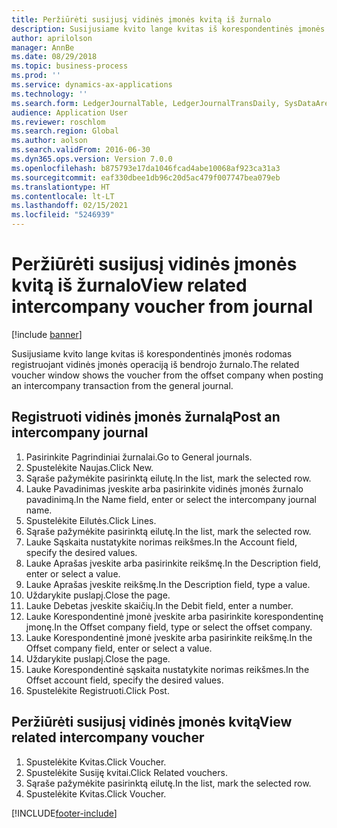 ```yaml
---
title: Peržiūrėti susijusį vidinės įmonės kvitą iš žurnalo
description: Susijusiame kvito lange kvitas iš korespondentinės įmonės rodomas registruojant vidinės įmonės operaciją iš bendrojo žurnalo.
author: aprilolson
manager: AnnBe
ms.date: 08/29/2018
ms.topic: business-process
ms.prod: ''
ms.service: dynamics-ax-applications
ms.technology: ''
ms.search.form: LedgerJournalTable, LedgerJournalTransDaily, SysDataAreaSelectLookup, LedgerTransVoucher, LedgerTransRelatedVouchers
audience: Application User
ms.reviewer: roschlom
ms.search.region: Global
ms.author: aolson
ms.search.validFrom: 2016-06-30
ms.dyn365.ops.version: Version 7.0.0
ms.openlocfilehash: b875793e17da1046fcad4abe10068af923ca31a3
ms.sourcegitcommit: eaf330dbee1db96c20d5ac479f007747bea079eb
ms.translationtype: HT
ms.contentlocale: lt-LT
ms.lasthandoff: 02/15/2021
ms.locfileid: "5246939"
---
```

# <a name="view-related-intercompany-voucher-from-journal"></a><span data-ttu-id="96fa0-103">Peržiūrėti susijusį vidinės įmonės kvitą iš žurnalo</span><span class="sxs-lookup"><span data-stu-id="96fa0-103">View related intercompany voucher from journal</span></span>

[!include [banner](../../includes/banner.md)]

<span data-ttu-id="96fa0-104">Susijusiame kvito lange kvitas iš korespondentinės įmonės rodomas registruojant vidinės įmonės operaciją iš bendrojo žurnalo.</span><span class="sxs-lookup"><span data-stu-id="96fa0-104">The related voucher window shows the voucher from the offset company when posting an intercompany transaction from the general journal.</span></span>


## <a name="post-an-intercompany-journal"></a><span data-ttu-id="96fa0-105">Registruoti vidinės įmonės žurnalą</span><span class="sxs-lookup"><span data-stu-id="96fa0-105">Post an intercompany journal</span></span>
1. <span data-ttu-id="96fa0-106">Pasirinkite Pagrindiniai žurnalai.</span><span class="sxs-lookup"><span data-stu-id="96fa0-106">Go to General journals.</span></span>
2. <span data-ttu-id="96fa0-107">Spustelėkite Naujas.</span><span class="sxs-lookup"><span data-stu-id="96fa0-107">Click New.</span></span>
3. <span data-ttu-id="96fa0-108">Sąraše pažymėkite pasirinktą eilutę.</span><span class="sxs-lookup"><span data-stu-id="96fa0-108">In the list, mark the selected row.</span></span>
4. <span data-ttu-id="96fa0-109">Lauke Pavadinimas įveskite arba pasirinkite vidinės įmonės žurnalo pavadinimą.</span><span class="sxs-lookup"><span data-stu-id="96fa0-109">In the Name field, enter or select the intercompany journal name.</span></span>
5. <span data-ttu-id="96fa0-110">Spustelėkite Eilutės.</span><span class="sxs-lookup"><span data-stu-id="96fa0-110">Click Lines.</span></span>
6. <span data-ttu-id="96fa0-111">Sąraše pažymėkite pasirinktą eilutę.</span><span class="sxs-lookup"><span data-stu-id="96fa0-111">In the list, mark the selected row.</span></span>
7. <span data-ttu-id="96fa0-112">Lauke Sąskaita nustatykite norimas reikšmes.</span><span class="sxs-lookup"><span data-stu-id="96fa0-112">In the Account field, specify the desired values.</span></span>
8. <span data-ttu-id="96fa0-113">Lauke Aprašas įveskite arba pasirinkite reikšmę.</span><span class="sxs-lookup"><span data-stu-id="96fa0-113">In the Description field, enter or select a value.</span></span>
9. <span data-ttu-id="96fa0-114">Lauke Aprašas įveskite reikšmę.</span><span class="sxs-lookup"><span data-stu-id="96fa0-114">In the Description field, type a value.</span></span>
10. <span data-ttu-id="96fa0-115">Uždarykite puslapį.</span><span class="sxs-lookup"><span data-stu-id="96fa0-115">Close the page.</span></span>
11. <span data-ttu-id="96fa0-116">Lauke Debetas įveskite skaičių.</span><span class="sxs-lookup"><span data-stu-id="96fa0-116">In the Debit field, enter a number.</span></span>
12. <span data-ttu-id="96fa0-117">Lauke Korespondentinė įmonė įveskite arba pasirinkite korespondentinę įmonę.</span><span class="sxs-lookup"><span data-stu-id="96fa0-117">In the Offset company field, type or select the offset company.</span></span>
13. <span data-ttu-id="96fa0-118">Lauke Korespondentinė įmonė įveskite arba pasirinkite reikšmę.</span><span class="sxs-lookup"><span data-stu-id="96fa0-118">In the Offset company field, enter or select a value.</span></span>
14. <span data-ttu-id="96fa0-119">Uždarykite puslapį.</span><span class="sxs-lookup"><span data-stu-id="96fa0-119">Close the page.</span></span>
15. <span data-ttu-id="96fa0-120">Lauke Korespondentinė sąskaita nustatykite norimas reikšmes.</span><span class="sxs-lookup"><span data-stu-id="96fa0-120">In the Offset account field, specify the desired values.</span></span>
16. <span data-ttu-id="96fa0-121">Spustelėkite Registruoti.</span><span class="sxs-lookup"><span data-stu-id="96fa0-121">Click Post.</span></span>

## <a name="view-related-intercompany-voucher"></a><span data-ttu-id="96fa0-122">Peržiūrėti susijusį vidinės įmonės kvitą</span><span class="sxs-lookup"><span data-stu-id="96fa0-122">View related intercompany voucher</span></span>
1. <span data-ttu-id="96fa0-123">Spustelėkite Kvitas.</span><span class="sxs-lookup"><span data-stu-id="96fa0-123">Click Voucher.</span></span>
2. <span data-ttu-id="96fa0-124">Spustelėkite Susiję kvitai.</span><span class="sxs-lookup"><span data-stu-id="96fa0-124">Click Related vouchers.</span></span>
3. <span data-ttu-id="96fa0-125">Sąraše pažymėkite pasirinktą eilutę.</span><span class="sxs-lookup"><span data-stu-id="96fa0-125">In the list, mark the selected row.</span></span>
4. <span data-ttu-id="96fa0-126">Spustelėkite Kvitas.</span><span class="sxs-lookup"><span data-stu-id="96fa0-126">Click Voucher.</span></span>



[!INCLUDE[footer-include](../../../includes/footer-banner.md)]